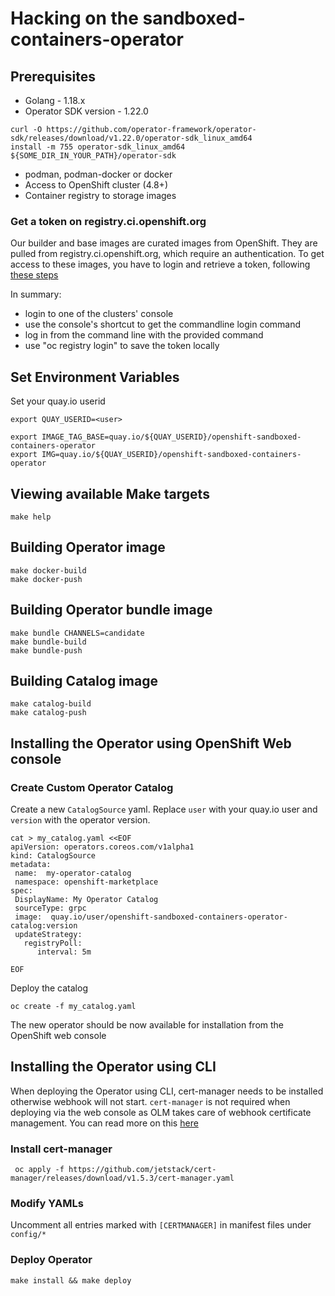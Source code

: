 # Hacking on the sandboxed-containers-operator

## Prerequisites
- Golang - 1.18.x
- Operator SDK version - 1.22.0
```
curl -O https://github.com/operator-framework/operator-sdk/releases/download/v1.22.0/operator-sdk_linux_amd64
install -m 755 operator-sdk_linux_amd64 ${SOME_DIR_IN_YOUR_PATH}/operator-sdk
```
- podman, podman-docker or docker
- Access to OpenShift cluster (4.8+)
- Container registry to storage images

### Get a token on registry.ci.openshift.org
Our builder and base images are curated images from OpenShift.
They are pulled from registry.ci.openshift.org, which require an authentication.
To get access to these images, you have to login and retrieve a token, following [these steps](https://docs.ci.openshift.org/docs/how-tos/use-registries-in-build-farm/#how-do-i-log-in-to-pull-images-that-require-authentication)

In summary:
- login to one of the clusters' console
- use the console's shortcut to get the commandline login command
- log in from the command line with the provided command
- use "oc registry login" to save the token locally


## Set Environment Variables

Set your quay.io userid
```
export QUAY_USERID=<user>
```

```
export IMAGE_TAG_BASE=quay.io/${QUAY_USERID}/openshift-sandboxed-containers-operator
export IMG=quay.io/${QUAY_USERID}/openshift-sandboxed-containers-operator
```

## Viewing available Make targets
```
make help
```

## Building Operator image
```
make docker-build
make docker-push
```

## Building Operator bundle image
```
make bundle CHANNELS=candidate
make bundle-build
make bundle-push
```

## Building Catalog image
```
make catalog-build
make catalog-push
```

## Installing the Operator using OpenShift Web console 

### Create Custom Operator Catalog

Create a new `CatalogSource` yaml. Replace `user` with your quay.io user and
`version` with the operator version.

```
cat > my_catalog.yaml <<EOF
apiVersion: operators.coreos.com/v1alpha1
kind: CatalogSource
metadata:
 name:  my-operator-catalog
 namespace: openshift-marketplace
spec:
 DisplayName: My Operator Catalog
 sourceType: grpc
 image:  quay.io/user/openshift-sandboxed-containers-operator-catalog:version
 updateStrategy:
   registryPoll:
      interval: 5m

EOF
```
Deploy the catalog
```
oc create -f my_catalog.yaml
```

The new operator should be now available for installation from the OpenShift web console


## Installing the Operator using CLI

When deploying the Operator using CLI, cert-manager needs to be installed otherwise
webhook will not start. `cert-manager` is not required when deploying via the web console as OLM 
takes care of webhook certificate management. You can read more on this [here]( https://olm.operatorframework.io/docs/advanced-tasks/adding-admission-and-conversion-webhooks/#deploying-an-operator-with-webhooks-using-olm)

### Install cert-manager 
```
 oc apply -f https://github.com/jetstack/cert-manager/releases/download/v1.5.3/cert-manager.yaml
```

### Modify YAMLs
Uncomment all entries marked with `[CERTMANAGER]` in manifest files under `config/*`

### Deploy Operator
```
make install && make deploy
```



